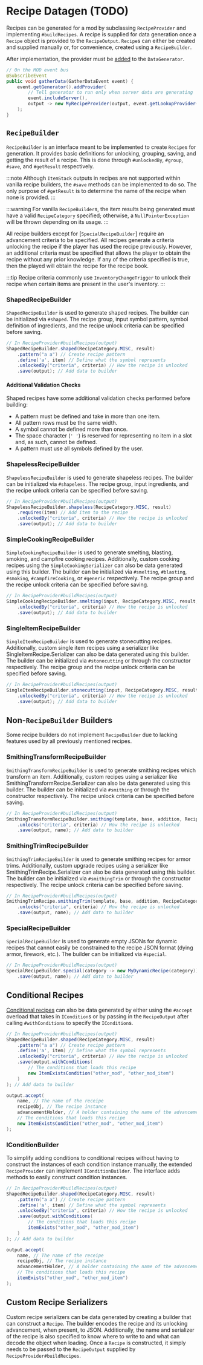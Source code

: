 # Recipe Datagen (TODO)

Recipes can be generated for a mod by subclassing `RecipeProvider` and implementing `#buildRecipes`. A recipe is supplied for data generation once a `Recipe` object is provided to the `RecipeOutput`. `Recipe`s can either be created and supplied manually or, for convenience, created using a `RecipeBuilder`.

After implementation, the provider must be [added][datagen] to the `DataGenerator`.

```java
// On the MOD event bus
@SubscribeEvent
public void gatherData(GatherDataEvent event) {
    event.getGenerator().addProvider(
        // Tell generator to run only when server data are generating
        event.includeServer(),
        output -> new MyRecipeProvider(output, event.getLookupProvider())
    );
}
```

## `RecipeBuilder`

`RecipeBuilder` is an interface meant to be implemented to create `Recipe`s for generation. It provides basic definitions for unlocking, grouping, saving, and getting the result of a recipe. This is done through `#unlockedBy`, `#group`, `#save`, and `#getResult` respectively.

:::note
Although `ItemStack` outputs in recipes are not supported within vanilla recipe builders, the `#save` methods can be implemented to do so. The only purpose of `#getResult` is to determine the name of the recipe when none is provided.
:::

:::warning
For vanilla `RecipeBuilder`s, the item results being generated must have a valid `RecipeCategory` specified; otherwise, a `NullPointerException` will be thrown depending on its usage.
:::

All recipe builders except for [`SpecialRecipeBuilder`] require an advancement criteria to be specified. All recipes generate a criteria unlocking the recipe if the player has used the recipe previously. However, an additional criteria must be specified that allows the player to obtain the recipe without any prior knowledge. If any of the criteria specified is true, then the played will obtain the recipe for the recipe book.

:::tip
Recipe criteria commonly use `InventoryChangeTrigger` to unlock their recipe when certain items are present in the user's inventory.
:::

### ShapedRecipeBuilder

`ShapedRecipeBuilder` is used to generate shaped recipes. The builder can be initialized via `#shaped`. The recipe group, input symbol pattern, symbol definition of ingredients, and the recipe unlock criteria can be specified before saving.

```java
// In RecipeProvider#buildRecipes(output)
ShapedRecipeBuilder.shaped(RecipeCategory.MISC, result)
    .pattern("a a") // Create recipe pattern
    .define('a', item) // Define what the symbol represents
    .unlockedBy("criteria", criteria) // How the recipe is unlocked
    .save(output); // Add data to builder
```

#### Additional Validation Checks

Shaped recipes have some additional validation checks performed before building:

- A pattern must be defined and take in more than one item.
- All pattern rows must be the same width.
- A symbol cannot be defined more than once.
- The space character (`' '`) is reserved for representing no item in a slot and, as such, cannot be defined.
- A pattern must use all symbols defined by the user.

### ShapelessRecipeBuilder

`ShapelessRecipeBuilder` is used to generate shapeless recipes. The builder can be initialized via `#shapeless`. The recipe group, input ingredients, and the recipe unlock criteria can be specified before saving.

```java
// In RecipeProvider#buildRecipes(output)
ShapelessRecipeBuilder.shapeless(RecipeCategory.MISC, result)
    .requires(item) // Add item to the recipe
    .unlockedBy("criteria", criteria) // How the recipe is unlocked
    .save(output); // Add data to builder
```

### SimpleCookingRecipeBuilder

`SimpleCookingRecipeBuilder` is used to generate smelting, blasting, smoking, and campfire cooking recipes. Additionally, custom cooking recipes using the `SimpleCookingSerializer` can also be data generated using this builder. The builder can be initialized via `#smelting`, `#blasting`, `#smoking`, `#campfireCooking`, or `#generic` respectively. The recipe group and the recipe unlock criteria can be specified before saving.

```java
// In RecipeProvider#buildRecipes(output)
SimpleCookingRecipeBuilder.smelting(input, RecipeCategory.MISC, result, experience, cookingTime)
    .unlockedBy("criteria", criteria) // How the recipe is unlocked 
    .save(output); // Add data to builder
```

### SingleItemRecipeBuilder

`SingleItemRecipeBuilder` is used to generate stonecutting recipes. Additionally, custom single item recipes using a serializer like SingleItemRecipe.Serializer can also be data generated using this builder. The builder can be initialized via `#stonecutting` or through the constructor respectively. The recipe group and the recipe unlock criteria can be specified before saving.

```java
// In RecipeProvider#buildRecipes(output)
SingleItemRecipeBuilder.stonecutting(input, RecipeCategory.MISC, result)
    .unlockedBy("criteria", criteria) // How the recipe is unlocked
    .save(output); // Add data to builder
```

## Non-`RecipeBuilder` Builders

Some recipe builders do not implement `RecipeBuilder` due to lacking features used by all previously mentioned recipes.

### SmithingTransformRecipeBuilder

`SmithingTransformRecipeBuilder` is used to generate smithing recipes which transform an item. Additionally, custom recipes using a serializer like SmithingTransformRecipe.Serializer can also be data generated using this builder. The builder can be initialized via `#smithing` or through the constructor respectively. The recipe unlock criteria can be specified before saving.

```java
// In RecipeProvider#buildRecipes(output)
SmithingTransformRecipeBuilder.smithing(template, base, addition, RecipeCategory.MISC, result)
    .unlocks("criteria", criteria) // How the recipe is unlocked
    .save(output, name); // Add data to builder
```

### SmithingTrimRecipeBuilder

`SmithingTrimRecipeBuilder` is used to generate smithing recipes for armor trims. Additionally, custom upgrade recipes using a serializer like SmithingTrimRecipe.Serializer can also be data generated using this builder. The builder can be initialized via `#smithingTrim` or through the constructor respectively. The recipe unlock criteria can be specified before saving.

```java
// In RecipeProvider#buildRecipes(output)
SmithingTrimRecipe.smithingTrim(template, base, addition, RecipeCategory.MISC)
    .unlocks("criteria", criteria) // How the recipe is unlocked
    .save(output, name); // Add data to builder
```

### SpecialRecipeBuilder

`SpecialRecipeBuilder` is used to generate empty JSONs for dynamic recipes that cannot easily be constrained to the recipe JSON format (dying armor, firework, etc.). The builder can be initialized via `#special`.

```java
// In RecipeProvider#buildRecipes(output)
SpecialRecipeBuilder.special(category -> new MyDynamicRecipe(category))
    .save(output, name); // Add data to builder
```

## Conditional Recipes

[Conditional recipes][conditions] can also be data generated by either using the `#accept` overload that takes in `ICondition`s or by passing in the `RecipeOutput` after calling `#withConditions` to specify the `ICondition`s.

```java
// In RecipeProvider#buildRecipes(output)
ShapedRecipeBuilder.shaped(RecipeCategory.MISC, result)
    .pattern("a a") // Create recipe pattern
    .define('a', item) // Define what the symbol represents
    .unlockedBy("criteria", criteria) // How the recipe is unlocked
    .save(output.withConditions(
        // The conditions that loads this recipe
        new ItemExistsCondition("other_mod", "other_mod_item")
    )
); // Add data to builder

output.accept(
    name, // The name of the receipe
    recipeObj, // The recipe instance
    advancementHolder, // A holder containing the name of the advancement and the advancement instance
    // The conditions that loads this recipe
    new ItemExistsCondition("other_mod", "other_mod_item")
);
```

### IConditionBuilder

To simplify adding conditions to conditional recipes without having to construct the instances of each condition instance manually, the extended `RecipeProvider` can implement `IConditionBuilder`. The interface adds methods to easily construct condition instances.

```java
// In RecipeProvider#buildRecipes(output)
ShapedRecipeBuilder.shaped(RecipeCategory.MISC, result)
    .pattern("a a") // Create recipe pattern
    .define('a', item) // Define what the symbol represents
    .unlockedBy("criteria", criteria) // How the recipe is unlocked
    .save(output.withConditions(
        // The conditions that loads this recipe
        itemExists("other_mod", "other_mod_item")
    )
); // Add data to builder

output.accept(
    name, // The name of the receipe
    recipeObj, // The recipe instance
    advancementHolder, // A holder containing the name of the advancement and the advancement instance
    // The conditions that loads this recipe
    itemExists("other_mod", "other_mod_item")
);
```

## Custom Recipe Serializers

Custom recipe serializers can be data generated by creating a builder that can construct a `Recipe`. The builder encodes the recipe and its unlocking advancement, when present, to JSON. Additionally, the name and serializer of the recipe is also specified to know where to write to and what can decode the object when loading. Once a `Recipe` is constructed, it simply needs to be passed to the `RecipeOutput` supplied by `RecipeProvider#buildRecipes`.

[datagen]: ../../index.md#data-generation
[ingredients]: ingredients.md#neoforge-types
[conditions]: ../conditions.md
[special]: #specialrecipebuilder

